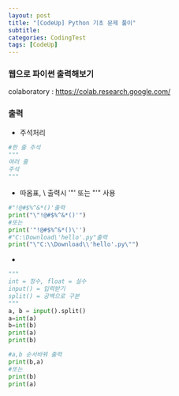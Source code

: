 ```yaml
---
layout: post
title: "[CodeUp] Python 기초 문제 풀이"
subtitle: 
categories: CodingTest
tags: [CodeUp]
---
```

### 웹으로 파이썬 출력해보기
colaboratory : <https://colab.research.google.com/>


### 출력
* 주석처리


```PYTHON
#한 줄 주석 
"""
여러 줄
주석
"""
```
* 따옴표, \ 출력시 '\"' 또는 "\'" 사용


```PYTHON
#"!@#$%^&*()'출력
print("\"!@#$%^&*()'")
#또는
print('"!@#$%^&*()\'')
#"C:\Download\'hello'.py"출력
print("\"C:\\Download\\'hello'.py\"")
```
* 


```PYTHON
"""
int = 정수, float = 실수
input() = 입력받기
split() = 공백으로 구분
"""
a, b = input().split()
a=int(a)
b=int(b)
print(a)
print(b)

#a,b 순서바꿔 출력
print(b,a)
#또는
print(b)
print(a)
```




